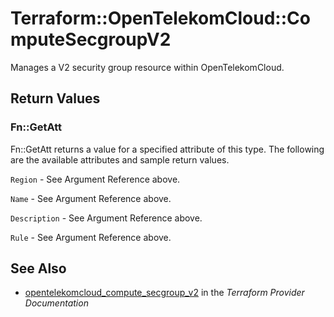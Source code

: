 # Terraform::OpenTelekomCloud::ComputeSecgroupV2

Manages a V2 security group resource within OpenTelekomCloud.

## Return Values

### Fn::GetAtt

Fn::GetAtt returns a value for a specified attribute of this type. The following are the available attributes and sample return values.

`Region` - See Argument Reference above.

`Name` - See Argument Reference above.

`Description` - See Argument Reference above.

`Rule` - See Argument Reference above.

## See Also

* [opentelekomcloud_compute_secgroup_v2](https://www.terraform.io/docs/providers/opentelekomcloud/r/compute_secgroup_v2.html) in the _Terraform Provider Documentation_